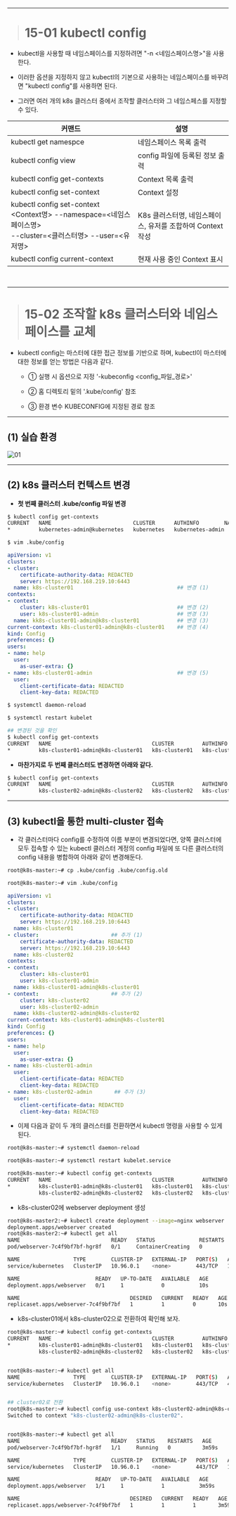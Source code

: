 ----

> # 15-01 kubectl config

+ kubectl을 사용할 때 네임스페이스를 지정하려면 "-n <네임스페이스명>"을 사용한다.

+ 이러한 옵션을 지정하지 않고 kubectl의 기본으로 사용하는 네임스페이스를 바꾸려면 "kubectl config"를 사용하면 된다.

+ 그러면 여러 개의 k8s 클러스터 중에서 조작할 클러스터와 그 네임스페스를 지정할 수 있다.

|커맨드|설명|
|------|---|
|kubectl get namespce|네임스페이스 목록 출력|
|kubectl config view|config 파일에 등록된 정보 출력|
|kubectl config get-contexts|Context 목록 출력|
|kubectl config set-context|Context 설정|
|kubectl config set-context \<Context명\> --namespace=\<네임스페이스명\> <br> --cluster=\<클러스터명\> --user=\<유저명\> |K8s 클러스터명, 네임스페이스, 유저를 조합하여 Context 작성|
|kubectl config current-context|현재 사용 중인 Context 표시|

<br>

----

> # 15-02 조작할 k8s 클러스터와 네임스페이스를 교체

+ kubectl config는 마스터에 대한 접근 정보를 기반으로 하며, kubectl이 마스터에 대한 정보를 얻는 방법은 다음과 같다.

    - ① 실행 시 옵션으로 지정 '-kubeconfig <config_파일_경로>'

    - ② 홈 디렉토리 밑의 '.kube/config' 참조

    - ③ 환경 변수 KUBECONFIG에 지정된 경로 참조

----

## (1) 실습 환경

![01](https://user-images.githubusercontent.com/42735894/145680011-3b6d9cd3-7c22-4f07-9246-375b1d0b98c9.PNG)

----

## (2) k8s 클러스터 컨텍스트 변경

+ **첫 번째 클러스터 .kube/config 파일 변경**

```bash
$ kubectl config get-contexts
CURRENT   NAME                          CLUSTER      AUTHINFO        NAMESPACE
*         kubernetes-admin@kubernetes   kubernetes   kubernetes-admin

$ vim .kube/config
```
```yaml
apiVersion: v1
clusters:
- cluster:
    certificate-authority-data: REDACTED
    server: https://192.168.219.10:6443
  name: k8s-cluster01                                 ## 변경 (1)
contexts:
- context:
    cluster: k8s-cluster01                            ## 변경 (2)
    user: k8s-cluster01-admin                         ## 변경 (3)
  name: kk8s-cluster01-admin@k8s-cluster01            ## 변경 (3)
current-context: k8s-cluster01-admin@k8s-cluster01    ## 변경 (4)
kind: Config
preferences: {}
users:
- name: help
  user:
    as-user-extra: {}
- name: k8s-cluster01-admin                           ## 변경 (5)
  user:
    client-certificate-data: REDACTED 
    client-key-data: REDACTED
```
```bash
$ systemctl daemon-reload

$ systemctl restart kubelet

## 변경된 것을 확인
$ kubectl config get-contexts
CURRENT   NAME                                CLUSTER         AUTHINFO              NAMESPACE
*         k8s-cluster01-admin@k8s-cluster01   k8s-cluster01   k8s-cluster01-admin
```

+ **마찬가지로 두 번째 클러스터도 변경하면 아래와 같다.**

```bash
$ kubectl config get-contexts
CURRENT   NAME                                CLUSTER         AUTHINFO              NAMESPACE
*         k8s-cluster02-admin@k8s-cluster02   k8s-cluster02   k8s-cluster02-admin
```
----

## (3) kubectl을 통한 multi-cluster 접속

+ 각 클러스터마다 config를 수정하여 이름 부분이 변경되었다면, 양쪽 클러스터에 모두 접속할 수 있는 kubectl 클러스터 계정의 config 파일에 또 다른 클러스터의 config 내용을 병합하여 아래와 같이 변경해둔다.

```bash
root@k8s-master:~# cp .kube/config .kube/config.old

root@k8s-master:~# vim .kube/config
```

```yaml
apiVersion: v1
clusters:
- cluster:
    certificate-authority-data: REDACTED
    server: https://192.168.219.10:6443
  name: k8s-cluster01                                 
- cluster:                       ## 추가 (1)
    certificate-authority-data: REDACTED
    server: https://192.168.219.10:6443
  name: k8s-cluster02                                 
contexts:
- context:
    cluster: k8s-cluster01                            
    user: k8s-cluster01-admin                         
  name: kk8s-cluster01-admin@k8s-cluster01            
- context:                       ## 추가 (2)
    cluster: k8s-cluster02                            
    user: k8s-cluster02-admin                         
  name: kk8s-cluster02-admin@k8s-cluster02            
current-context: k8s-cluster01-admin@k8s-cluster01
kind: Config
preferences: {}
users:
- name: help
  user:
    as-user-extra: {}
- name: k8s-cluster01-admin                           
  user:
    client-certificate-data: REDACTED 
    client-key-data: REDACTED
- name: k8s-cluster02-admin       ## 추가 (3)                  
  user:
    client-certificate-data: REDACTED 
    client-key-data: REDACTED
```

+ 이제 다음과 같이 두 개의 클러스터를 전환하면서 kubectl 명령을 사용할 수 있게 된다.

```bash
root@k8s-master:~# systemctl daemon-reload

root@k8s-master:~# systemctl restart kubelet.service

root@k8s-master:~# kubectl config get-contexts
CURRENT   NAME                                CLUSTER         AUTHINFO              NAMESPACE
*         k8s-cluster01-admin@k8s-cluster01   k8s-cluster01   k8s-cluster01-admin
          k8s-cluster02-admin@k8s-cluster02   k8s-cluster02   k8s-cluster02-admin

```

+ k8s-cluster02에 webserver deployment 생성

```bash
root@k8s-master2:~# kubectl create deployment --image=nginx webserver
deployment.apps/webserver created
root@k8s-master2:~# kubectl get all
NAME                             READY   STATUS              RESTARTS   AGE
pod/webserver-7c4f9bf7bf-hgr8f   0/1     ContainerCreating   0          10s

NAME                 TYPE        CLUSTER-IP   EXTERNAL-IP   PORT(S)   AGE
service/kubernetes   ClusterIP   10.96.0.1    <none>        443/TCP   102m

NAME                        READY   UP-TO-DATE   AVAILABLE   AGE
deployment.apps/webserver   0/1     1            0           10s

NAME                                   DESIRED   CURRENT   READY   AGE
replicaset.apps/webserver-7c4f9bf7bf   1         1         0       10s
```

+ k8s-cluster01에서 k8s-cluster02으로 전환하여 확인해 보자.

```bash
root@k8s-master:~# kubectl config get-contexts
CURRENT   NAME                                CLUSTER         AUTHINFO              NAMESPACE
*         k8s-cluster01-admin@k8s-cluster01   k8s-cluster01   k8s-cluster01-admin
          k8s-cluster02-admin@k8s-cluster02   k8s-cluster02   k8s-cluster02-admin


root@k8s-master:~# kubectl get all
NAME                 TYPE        CLUSTER-IP   EXTERNAL-IP   PORT(S)   AGE
service/kubernetes   ClusterIP   10.96.0.1    <none>        443/TCP   44d


## cluster02로 전환
root@k8s-master:~# kubectl config use-context k8s-cluster02-admin@k8s-cluster02
Switched to context "k8s-cluster02-admin@k8s-cluster02".


root@k8s-master:~# kubectl get all
NAME                             READY   STATUS    RESTARTS   AGE
pod/webserver-7c4f9bf7bf-hgr8f   1/1     Running   0          3m59s

NAME                 TYPE        CLUSTER-IP   EXTERNAL-IP   PORT(S)   AGE
service/kubernetes   ClusterIP   10.96.0.1    <none>        443/TCP   106m

NAME                        READY   UP-TO-DATE   AVAILABLE   AGE
deployment.apps/webserver   1/1     1            1           3m59s

NAME                                   DESIRED   CURRENT   READY   AGE
replicaset.apps/webserver-7c4f9bf7bf   1         1         1       3m59s
```